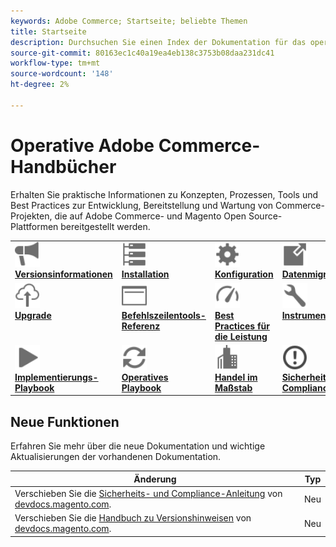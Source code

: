 ```yaml
---
keywords: Adobe Commerce; Startseite; beliebte Themen
title: Startseite
description: Durchsuchen Sie einen Index der Dokumentation für das operationelle Adobe Commerce-Produkt.
source-git-commit: 80163ec1c40a19ea4eb138c3753b08daa231dc41
workflow-type: tm+mt
source-wordcount: '148'
ht-degree: 2%

---
```



# Operative Adobe Commerce-Handbücher

Erhalten Sie praktische Informationen zu Konzepten, Prozessen, Tools und Best Practices zur Entwicklung, Bereitstellung und Wartung von Commerce-Projekten, die auf Adobe Commerce- und Magento Open Source-Plattformen bereitgestellt werden.

<table>
<tr>
  <td valign="top">
    <a href="https://experienceleague.adobe.com/docs/commerce-operations/release/versions.html">
      <img alt="Versionsinformationen" src="../assets/icons/promote.svg" width="40" height="40"/>
    </a>
    <div>
      <a href="https://experienceleague.adobe.com/docs/commerce-operations/release/versions.html"><strong>Versionsinformationen</strong></a>
    </div>
  </td>
  <td valign="top">
    <a href="../installation/overview.md">
      <img alt="Installation" src="../assets/icons/servers.svg" width="40" height="40"/>
    </a>
    <div>
      <a href="../installation/overview.md"><strong>Installation</strong></a>
    </div>
  </td>
  <td valign="top">
    <a href="../configuration/overview.md">
      <img alt="Konfiguration" src="../assets/icons/settings.svg" width="40" height="40"/>
    </a>
    <div>
      <a href="../configuration/overview.md"><strong>Konfiguration</strong></a>
    </div>
  </td>
  <td valign="top">
    <a href="../tools/data-migration-tool/how-migration-works.md">
      <img alt="Datenmigration" src="../assets/icons/move-to.svg" width="40" height="40"/>
    </a>
    <div>
      <a href="../tools/data-migration-tool/how-migration-works.md"><strong>Datenmigration</strong></a>
    </div>
  </td>
</tr>
<tr>
  <td valign="top">
    <a href="../upgrade/overview.md">
      <img alt="Upgrade" src="../assets/icons/upload-cloud.svg" width="40" height="40"/>
    </a>
    <div>
      <a href="../upgrade/overview.md"><strong>Upgrade</strong></a>
    </div>
  </td>
  <td valign="top">
    <a href="https://experienceleague.adobe.com/docs/commerce-operations/reference/commerce.html">
       <img alt="Referenz zu Befehlszeilen-Tools" src="../assets/icons/page-rule.svg" width="40" height="40"/>
    </a>
    <div>
      <a href="https://experienceleague.adobe.com/docs/commerce-operations/reference/commerce.html"><strong>Befehlszeilentools-Referenz</strong></a>
    </div>
  </td>
  <td valign="top">
    <a href="../performance/overview.md">
       <img alt="Leistung" src="../assets/icons/gauge.svg" width="40" height="40"/>
    </a>
    <div>
      <a href="../performance/overview.md"><strong>Best Practices für die Leistung</strong></a>
    </div>
  </td>
  <td valign="top">
    <a href="../tools/overview.md">
       <img alt="Instrumente" src="../assets/icons/wrench.svg" width="40" height="40"/>
    </a>
    <div>
      <a href="../tools/overview.md"><strong>Instrumente</strong></a>
    </div>
  </td>
</tr>
<tr>
  <td valign="top">
    <a href="../implementation-playbook/overview.md">
      <img alt="Implementierung" src="../assets/icons/play.svg" width="40" height="40"/>
    </a>
    <div>
      <a href="../implementation-playbook/overview.md"><strong>Implementierungs-Playbook</strong></a>
    </div>
  </td>
  <td valign="top">
    <a href="../operational-playbook/overview.md">
       <img alt="Aktivitäten" src="../assets/icons/refresh.svg" width="40" height="40"/>
    </a>
    <div>
      <a href="../operational-playbook/overview.md"><strong>Operatives Playbook</strong></a>
    </div>
  </td>
  <td valign="top">
    <a href="../operational-playbook/overview.md">
       <img alt="Unternehmen" src="../assets/icons/enterprise.svg" width="40" height="40"/>
    </a>
    <div>
      <a href="../commerce-at-scale/overview.md"><strong>Handel im Maßstab</strong></a>
    </div>
  </td>
  <td valign="top">
    <a href="../security-and-compliance/overview.md">
       <img alt="Unternehmen" src="../assets/icons/alert-circle.svg" width="40" height="40"/>
    </a>
    <div>
      <a href="../security-and-compliance/overview.md"><strong>Sicherheit und Compliance</strong></a>
    </div>
  </td>
</tr>
</table>

## Neue Funktionen

Erfahren Sie mehr über die neue Dokumentation und wichtige Aktualisierungen der vorhandenen Dokumentation.

| Änderung | Typ |
|------------------------------------------------------------------------------------------------------------------------------------------------------------------------------------|------|
| Verschieben Sie die [Sicherheits- und Compliance-Anleitung](../security-and-compliance/overview.md) von [devdocs.magento.com](https://devdocs.magento.com/security/security-and-compliance.html). | Neu |
| Verschieben Sie die [Handbuch zu Versionshinweisen](../release/release-notes/overview.md) von [devdocs.magento.com](https://devdocs.magento.com/release/released-versions.html). | Neu |
